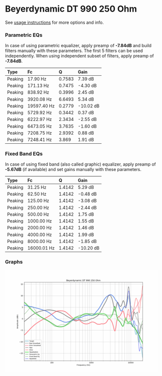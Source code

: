 # Beyerdynamic DT 990 250 Ohm
See [usage instructions](https://github.com/jaakkopasanen/AutoEq#usage) for more options and info.

### Parametric EQs
In case of using parametric equalizer, apply preamp of **-7.84dB** and build filters manually
with these parameters. The first 5 filters can be used independently.
When using independent subset of filters, apply preamp of **-7.84dB**.

| Type    | Fc          |      Q | Gain      |
|:--------|:------------|:-------|:----------|
| Peaking | 17.90 Hz    | 0.7583 | 7.39 dB   |
| Peaking | 171.13 Hz   | 0.7475 | -4.30 dB  |
| Peaking | 838.92 Hz   | 0.3996 | 2.45 dB   |
| Peaking | 3920.08 Hz  | 6.6493 | 5.34 dB   |
| Peaking | 19597.40 Hz | 0.2779 | -10.02 dB |
| Peaking | 5729.92 Hz  | 0.3442 | 0.37 dB   |
| Peaking | 6222.97 Hz  | 2.3434 | -2.55 dB  |
| Peaking | 6473.05 Hz  | 3.7635 | -1.60 dB  |
| Peaking | 7208.75 Hz  | 2.9392 | 0.88 dB   |
| Peaking | 7248.41 Hz  | 3.869  | 1.91 dB   |

### Fixed Band EQs
In case of using fixed band (also called graphic) equalizer, apply preamp of **-5.67dB**
(if available) and set gains manually with these parameters.

| Type    | Fc          |      Q | Gain      |
|:--------|:------------|:-------|:----------|
| Peaking | 31.25 Hz    | 1.4142 | 5.29 dB   |
| Peaking | 62.50 Hz    | 1.4142 | -0.48 dB  |
| Peaking | 125.00 Hz   | 1.4142 | -3.08 dB  |
| Peaking | 250.00 Hz   | 1.4142 | -2.44 dB  |
| Peaking | 500.00 Hz   | 1.4142 | 1.75 dB   |
| Peaking | 1000.00 Hz  | 1.4142 | 1.55 dB   |
| Peaking | 2000.00 Hz  | 1.4142 | 1.46 dB   |
| Peaking | 4000.00 Hz  | 1.4142 | 1.99 dB   |
| Peaking | 8000.00 Hz  | 1.4142 | -1.85 dB  |
| Peaking | 16000.01 Hz | 1.4142 | -10.20 dB |

### Graphs
![](./Beyerdynamic%20DT%20990%20250%20Ohm.png)